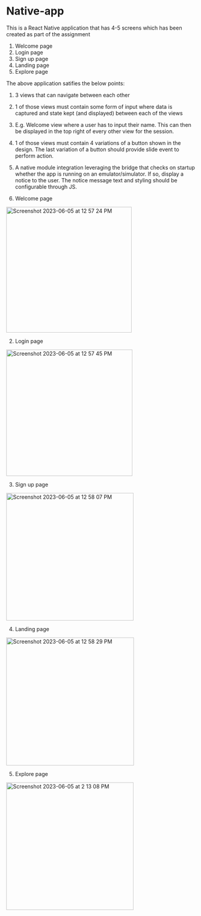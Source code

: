 # Native-app

This is a React Native application that has 4-5 screens which has been created as part of the assignment

1. Welcome page
2. Login page
3. Sign up page
4. Landing page
5. Explore page

The above application satifies the below points:
1. 3 views that can navigate between each other
2. 1 of those views must contain some form of input where data is captured and state kept
(and displayed) between each of the views
3. E.g. Welcome view where a user has to input their name. This can then be
displayed in the top right of every other view for the session.

4. 1 of those views must contain 4 variations of a button shown in the design. The last
variation of a button should provide slide event to perform action.
5. A native module integration leveraging the bridge that checks on startup whether the app
is running on an emulator/simulator. If so, display a notice to the user. The notice
message text and styling should be configurable through JS.



1. Welcome page
<img width="333" alt="Screenshot 2023-06-05 at 12 57 24 PM" src="https://github.com/Ruchika30/native-app/assets/16018506/615202d6-f849-4d60-a4c0-063783a1cbef">

2. Login page
<img width="335" alt="Screenshot 2023-06-05 at 12 57 45 PM" src="https://github.com/Ruchika30/native-app/assets/16018506/a839a428-e06f-41e7-9102-013d9a51dc62">

3. Sign up page
<img width="338" alt="Screenshot 2023-06-05 at 12 58 07 PM" src="https://github.com/Ruchika30/native-app/assets/16018506/d966ee07-bbe0-4677-9fd5-ced9f4db8841">

4. Landing page
<img width="339" alt="Screenshot 2023-06-05 at 12 58 29 PM" src="https://github.com/Ruchika30/native-app/assets/16018506/27556842-5c7e-49e7-8ba6-60dddcc99c8e">

5. Explore page
<img width="338" alt="Screenshot 2023-06-05 at 2 13 08 PM" src="https://github.com/Ruchika30/native-app/assets/16018506/baa87ab2-c261-4e15-b204-477e4864c9a8">

